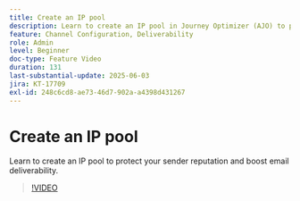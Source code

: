 ```yaml
---
title: Create an IP pool
description: Learn to create an IP pool in Journey Optimizer (AJO) to protect your sender reputation and boost email deliverability.
feature: Channel Configuration, Deliverability
role: Admin
level: Beginner
doc-type: Feature Video
duration: 131
last-substantial-update: 2025-06-03
jira: KT-17709
exl-id: 248c6cd8-ae73-46d7-902a-a4398d431267
---
```

# Create an IP pool

Learn to create an IP pool to protect your sender reputation and boost email deliverability.

>[!VIDEO](https://video.tv.adobe.com/v/3463145/?learn=on&enablevpops)
